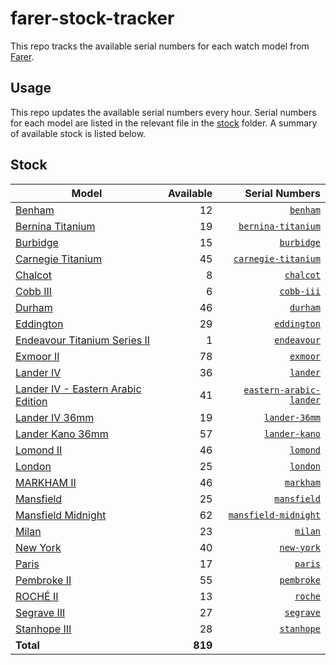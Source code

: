 # farer-stock-tracker

This repo tracks the available serial numbers for each watch model from [Farer](https://farer.com).

## Usage

This repo updates the available serial numbers every hour. Serial numbers for each model are listed in the relevant file in the [stock](./stock) folder. A summary of available stock is listed below.

## Stock

| Model | Available | Serial Numbers |
| ----- | --------: | -------------: |
| [Benham](https://usd.farer.com/products/benham) | 12 | [`benham`](./stock/benham) |
| [Bernina Titanium](https://usd.farer.com/products/bernina-titanium) | 19 | [`bernina-titanium`](./stock/bernina-titanium) |
| [Burbidge](https://usd.farer.com/products/burbidge) | 15 | [`burbidge`](./stock/burbidge) |
| [Carnegie Titanium](https://usd.farer.com/products/carnegie-titanium) | 45 | [`carnegie-titanium`](./stock/carnegie-titanium) |
| [Chalcot](https://usd.farer.com/products/chalcot) | 8 | [`chalcot`](./stock/chalcot) |
| [Cobb III](https://usd.farer.com/products/cobb-iii) | 6 | [`cobb-iii`](./stock/cobb-iii) |
| [Durham](https://usd.farer.com/products/durham) | 46 | [`durham`](./stock/durham) |
| [Eddington](https://usd.farer.com/products/eddington) | 29 | [`eddington`](./stock/eddington) |
| [Endeavour Titanium Series II](https://usd.farer.com/products/endeavour) | 1 | [`endeavour`](./stock/endeavour) |
| [Exmoor II](https://usd.farer.com/products/exmoor) | 78 | [`exmoor`](./stock/exmoor) |
| [Lander IV](https://usd.farer.com/products/lander) | 36 | [`lander`](./stock/lander) |
| [Lander IV - Eastern Arabic Edition](https://usd.farer.com/products/eastern-arabic-lander) | 41 | [`eastern-arabic-lander`](./stock/eastern-arabic-lander) |
| [Lander IV 36mm](https://usd.farer.com/products/lander-36mm) | 19 | [`lander-36mm`](./stock/lander-36mm) |
| [Lander Kano 36mm](https://usd.farer.com/products/lander-kano) | 57 | [`lander-kano`](./stock/lander-kano) |
| [Lomond II](https://usd.farer.com/products/lomond) | 46 | [`lomond`](./stock/lomond) |
| [London](https://usd.farer.com/products/london) | 25 | [`london`](./stock/london) |
| [MARKHAM II](https://usd.farer.com/products/markham) | 46 | [`markham`](./stock/markham) |
| [Mansfield](https://usd.farer.com/products/mansfield) | 25 | [`mansfield`](./stock/mansfield) |
| [Mansfield Midnight](https://usd.farer.com/products/mansfield-midnight) | 62 | [`mansfield-midnight`](./stock/mansfield-midnight) |
| [Milan](https://usd.farer.com/products/milan) | 23 | [`milan`](./stock/milan) |
| [New York](https://usd.farer.com/products/new-york) | 40 | [`new-york`](./stock/new-york) |
| [Paris](https://usd.farer.com/products/paris) | 17 | [`paris`](./stock/paris) |
| [Pembroke II](https://usd.farer.com/products/pembroke) | 55 | [`pembroke`](./stock/pembroke) |
| [ROCHÉ II](https://usd.farer.com/products/roche) | 13 | [`roche`](./stock/roche) |
| [Segrave III](https://usd.farer.com/products/segrave) | 27 | [`segrave`](./stock/segrave) |
| [Stanhope III](https://usd.farer.com/products/stanhope) | 28 | [`stanhope`](./stock/stanhope) |
| **Total** | **819** | |
